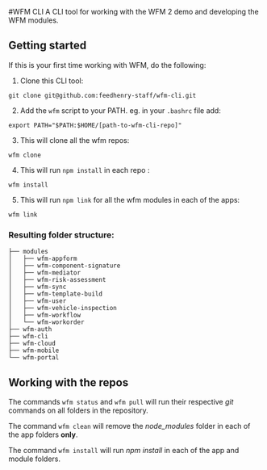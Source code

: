 #WFM CLI
A CLI tool for working with the WFM 2 demo and developing the WFM modules.

## Getting started
If this is your first time working with WFM, do the following:

1. Clone this CLI tool:
```
git clone git@github.com:feedhenry-staff/wfm-cli.git
```
2. Add the `wfm` script to your PATH.  eg. in your `.bashrc` file add:
```
export PATH="$PATH:$HOME/[path-to-wfm-cli-repo]"
```
3. This will clone all the wfm repos:
```
wfm clone
```
4. This will run `npm install` in each repo :
```
wfm install
```
5. This will run `npm link` for all the wfm modules in each of the apps:
```
wfm link
```

### Resulting folder structure:
```
├── modules
│   ├── wfm-appform
│   ├── wfm-component-signature
│   ├── wfm-mediator
│   ├── wfm-risk-assessment
│   ├── wfm-sync
│   ├── wfm-template-build
│   ├── wfm-user
│   ├── wfm-vehicle-inspection
│   ├── wfm-workflow
│   └── wfm-workorder
├── wfm-auth
├── wfm-cli
├── wfm-cloud
├── wfm-mobile
└── wfm-portal
```

## Working with the repos
The commands `wfm status` and `wfm pull` will run their respective _git_ commands on all folders in the repository.

The command `wfm clean` will remove the *node_modules* folder in each of the app folders **only**.

The command `wfm install` will run *npm install* in each of the app and module folders.
